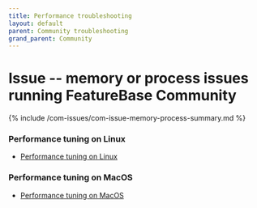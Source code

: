 ```yaml
---
title: Performance troubleshooting
layout: default
parent: Community troubleshooting
grand_parent: Community
---
```


# Issue -- memory or process issues running FeatureBase Community

{% include /com-issues/com-issue-memory-process-summary.md %}

### Performance tuning on Linux

* [Performance tuning on Linux](/docs/community/com-troubleshooting/old-tuning-linux)

### Performance tuning on MacOS

* [Performance tuning on MacOS](/docs/community/com-troubleshooting/old-tuning-macos)
